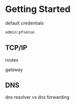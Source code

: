 # Getting Started

default credentials
```bash
admin:pfsense
```

## TCP/IP

routes

gateway

## DNS

dns resolver vs dns forwarding